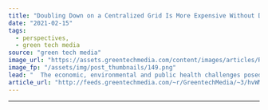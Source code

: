 ```yaml
---
title: "Doubling Down on a Centralized Grid Is More Expensive Without Distributed Energy"
date: "2021-02-15"
tags: 
  - perspectives,
  - green tech media
source: "green tech media"
image_url: "https://assets.greentechmedia.com/content/images/articles/Rooftop_Solar_Community_Austin_Texas_Shutterstock_XL.jpg"
image_fp: "/assets/img/post_thumbnails/149.png"
lead: "  The economic, environmental and public health challenges posed by the coronavirus pandemic and the climate crisis in 2020 continue unabated as we usher in a new presidential administration. And yet utilities across the United States are expecting t ..."
article_url: "http://feeds.greentechmedia.com/~r/GreentechMedia/~3/hvWMMCiaUL0/doubling-down-on-a-centralized-grid-is-more-expensive-without-distributed-energy"
---
```


---

